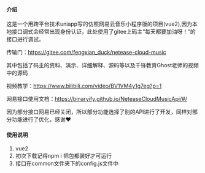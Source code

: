 #### 介绍
这是一个用跨平台技术uniapp写的仿照网易云音乐小程序版的项目(vue2),因为本地接口调式会经常出现身份认证，此处使用了gitee上码主“每天都要加油呀！”的接口进行调试。

传输门：https://gitee.com/fengxian_duck/netease-cloud-music

其中包括了码主的资料、演示、详细解释、源码等以及千锋教育Ghost老师的视频中的源码

视频教学：https://www.bilibili.com/video/BV1VM4y1g7eg?p=1

网易接口使用文档：https://binaryify.github.io/NeteaseCloudMusicApi/#/

因为部分接口网易已经关闭，所以部分功能选择了别的API进行了开发，同样对部分功能进行了优化，感谢❤


#### 使用说明

1.  vue2
2.  初次下载记得npm i 把包都装好才可运行
3.  接口在common文件夹下的config.js文件中
